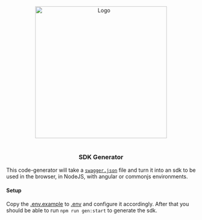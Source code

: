 <br/>
<br/>

<div align="center">
    <img src="/uploads/1dedf37d0e1e105f9e94ea97e04ca096/logo.svg" alt="Logo" width="350"/>
</div>

<br/>

<div align="center">
    <h3>SDK Generator</h3>
</div>


This code-generator will take a [`swagger.json`](https://swagger.io/) file and turn it into an sdk to be used in the browser,
in NodeJS, with angular or commonjs environments.

#### Setup
Copy the [.env.example](.env.example) to [.env](.env) and configure it accordingly.
After that you should be able to run `npm run gen:start` to generate the sdk.
